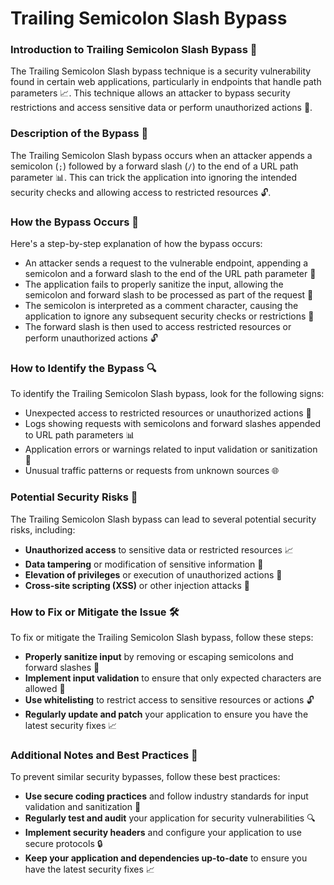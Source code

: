 # Trailing Semicolon Slash Bypass

### Introduction to Trailing Semicolon Slash Bypass 🚨
The Trailing Semicolon Slash bypass technique is a security vulnerability found in certain web applications, particularly in endpoints that handle path parameters 📈. This technique allows an attacker to bypass security restrictions and access sensitive data or perform unauthorized actions 🤖.

### Description of the Bypass 📝
The Trailing Semicolon Slash bypass occurs when an attacker appends a semicolon (`;`) followed by a forward slash (`/`) to the end of a URL path parameter 📊. This can trick the application into ignoring the intended security checks and allowing access to restricted resources 🔓.

### How the Bypass Occurs 🤔
Here's a step-by-step explanation of how the bypass occurs:
* An attacker sends a request to the vulnerable endpoint, appending a semicolon and a forward slash to the end of the URL path parameter 📝
* The application fails to properly sanitize the input, allowing the semicolon and forward slash to be processed as part of the request 🚫
* The semicolon is interpreted as a comment character, causing the application to ignore any subsequent security checks or restrictions 📝
* The forward slash is then used to access restricted resources or perform unauthorized actions 🔓

### How to Identify the Bypass 🔍
To identify the Trailing Semicolon Slash bypass, look for the following signs:
* Unexpected access to restricted resources or unauthorized actions 🚨
* Logs showing requests with semicolons and forward slashes appended to URL path parameters 📊
* Application errors or warnings related to input validation or sanitization 🚫
* Unusual traffic patterns or requests from unknown sources 🌐

### Potential Security Risks 🚨
The Trailing Semicolon Slash bypass can lead to several potential security risks, including:
* **Unauthorized access** to sensitive data or restricted resources 📈
* **Data tampering** or modification of sensitive information 📝
* **Elevation of privileges** or execution of unauthorized actions 🤖
* **Cross-site scripting (XSS)** or other injection attacks 🚫

### How to Fix or Mitigate the Issue 🛠️
To fix or mitigate the Trailing Semicolon Slash bypass, follow these steps:
* **Properly sanitize input** by removing or escaping semicolons and forward slashes 🚫
* **Implement input validation** to ensure that only expected characters are allowed 📝
* **Use whitelisting** to restrict access to sensitive resources or actions 🔓
* **Regularly update and patch** your application to ensure you have the latest security fixes 📈

### Additional Notes and Best Practices 📝
To prevent similar security bypasses, follow these best practices:
* **Use secure coding practices** and follow industry standards for input validation and sanitization 🚫
* **Regularly test and audit** your application for security vulnerabilities 🔍
* **Implement security headers** and configure your application to use secure protocols 🔒
* **Keep your application and dependencies up-to-date** to ensure you have the latest security fixes 📈